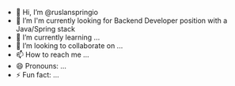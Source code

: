 - 👋 Hi, I’m @ruslanspringio
- 👀 I’m  I'm currently looking for Backend Developer position with a Java/Spring stack
- 🌱 I’m currently learning ...
- 💞️ I’m looking to collaborate on ...
- 📫 How to reach me ...
- 😄 Pronouns: ...
- ⚡ Fun fact: ...

<!---
ruslanspringio/ruslanspringio is a ✨ special ✨ repository because its `README.md` (this file) appears on your GitHub profile.
You can click the Preview link to take a look at your changes.
--->
